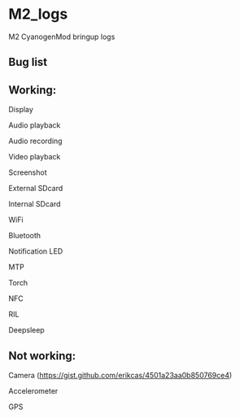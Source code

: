 M2_logs
=======

M2 CyanogenMod bringup logs


Bug list
----------


Working:
--------
Display

Audio playback

Audio recording

Video playback

Screenshot

External SDcard

Internal SDcard

WiFi

Bluetooth

Notification LED

MTP

Torch

NFC

RIL

Deepsleep


Not working:
-----------
Camera (https://gist.github.com/erikcas/4501a23aa0b850769ce4)

Accelerometer

GPS


